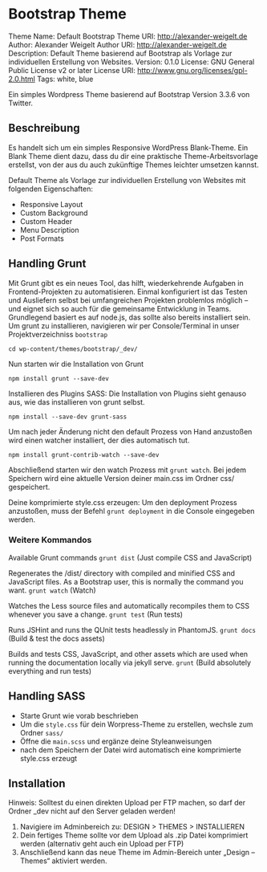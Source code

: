 # Bootstrap Theme

 Theme Name: Default Bootstrap
 Theme URI: http://alexander-weigelt.de
 Author: Alexander Weigelt
 Author URI: http://alexander-weigelt.de
 Description: Default Theme basierend auf Bootstrap als Vorlage zur individuellen Erstellung von Websites.
 Version: 0.1.0
 License: GNU General Public License v2 or later
 License URI: http://www.gnu.org/licenses/gpl-2.0.html
 Tags: white, blue

Ein simples Wordpress Theme basierend auf Bootstrap Version 3.3.6 von Twitter.

## Beschreibung

Es handelt sich um ein simples Responsive WordPress Blank-Theme. Ein Blank Theme dient dazu, dass du dir eine praktische Theme-Arbeitsvorlage erstellst, von der aus du auch zukünftige Themes leichter umsetzen kannst. 

Default Theme als Vorlage zur individuellen Erstellung von Websites mit folgenden Eigenschaften:

* Responsive Layout
* Custom Background
* Custom Header
* Menu Description
* Post Formats

## Handling Grunt

Mit Grunt gibt es ein neues Tool, das hilft, wiederkehrende Aufgaben in Frontend-Projekten zu automatisieren. Einmal konfiguriert ist das Testen und Ausliefern selbst bei umfangreichen Projekten problemlos möglich – und eignet sich so auch für die gemeinsame Entwicklung in Teams. Grundlegend basiert es auf node.js, das sollte also bereits installiert sein. Um grunt zu installieren, navigieren wir per Console/Terminal in unser Projektverzeichniss ```bootstrap```

```
cd wp-content/themes/bootstrap/_dev/
```

Nun starten wir die Installation von Grunt

```
npm install grunt --save-dev
```

Installieren des Plugins SASS:
Die Installation von Plugins sieht genauso aus, wie das installieren von grunt selbst.

```
npm install --save-dev grunt-sass
```

Um nach jeder Änderung nicht den default Prozess von Hand anzustoßen wird einen watcher installiert, der dies automatisch tut.


```
npm install grunt-contrib-watch --save-dev
```



Abschließend starten wir den watch Prozess mit `grunt watch`. Bei jedem Speichern wird eine aktuelle Version deiner main.css im Ordner css/ gespeichert.

Deine komprimierte style.css erzeugen: Um den deployment Prozess anzustoßen, muss der Befehl `grunt deployment` in die Console eingegeben werden.

### Weitere Kommandos

Available Grunt commands
`grunt dist` (Just compile CSS and JavaScript)

Regenerates the /dist/ directory with compiled and minified CSS and JavaScript files. As a Bootstrap user, this is normally the command you want.
`grunt watch` (Watch)

Watches the Less source files and automatically recompiles them to CSS whenever you save a change.
`grunt test` (Run tests)

Runs JSHint and runs the QUnit tests headlessly in PhantomJS.
`grunt docs` (Build & test the docs assets)

Builds and tests CSS, JavaScript, and other assets which are used when running the documentation locally via jekyll serve.
`grunt` (Build absolutely everything and run tests)

## Handling SASS

* Starte Grunt wie vorab beschrieben
* Um die `style.css` für dein Worpress-Theme zu erstellen, wechsle zum Ordner `sass/`
* Öffne die `main.scss` und ergänze deine Styleanweisungen
* nach dem Speichern der Datei wird automatisch eine komprimierte style.css erzeugt 

## Installation

Hinweis: Solltest du einen direkten Upload per FTP machen, so darf der Ordner _dev nicht auf den Server geladen werden!

1. Navigiere im Adminbereich zu: DESIGN > THEMES > INSTALLIEREN
2. Dein fertiges Theme sollte vor dem Upload als .zip Datei komprimiert werden (alternativ geht auch ein Upload per FTP)
3. Anschließend kann das neue Theme im Admin-Bereich unter „Design – Themes“ aktiviert werden.